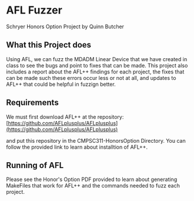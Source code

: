 # AFL Fuzzer
Schryer Honors Option Project by Quinn Butcher 


## What this Project does ##
Using AFL, we can fuzz the MDADM Linear Device that we have created in class to see the bugs and point to fixes that can be made. This project also includes a report about the AFL++ findings for each project, the fixes that can be made such these errors occur less or not at all, and updates to AFL++ that could be helpful in fuzzign better. 


## Requirements ## 

We must first download AFL++ at the repository:
[https://github.com/AFLplusplus/AFLplusplus](https://github.com/AFLplusplus/AFLplusplus) 

and put this repository in the CMPSC311-HonorsOption Directory. You can follow the provided link to learn about installtion of AFL++.


## Running of AFL ##

Please see the Honor's Option PDF provided to learn about generating MakeFiles that work for AFL++ and the commands needed to fuzz each project.

